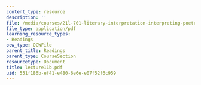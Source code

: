 ```yaml
---
content_type: resource
description: ''
file: /media/courses/21l-701-literary-interpretation-interpreting-poetry-fall-2003/551f186bef41e4806e6ee07f52f6c959_lecture11b.pdf
file_type: application/pdf
learning_resource_types:
- Readings
ocw_type: OCWFile
parent_title: Readings
parent_type: CourseSection
resourcetype: Document
title: lecture11b.pdf
uid: 551f186b-ef41-e480-6e6e-e07f52f6c959
---
```

